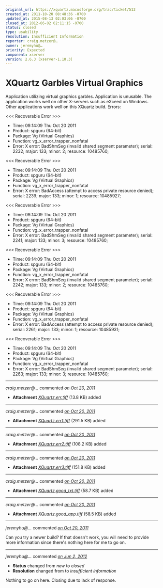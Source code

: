 ```yaml
---
original_url: https://xquartz.macosforge.org/trac/ticket/513
created_at: 2011-10-20 08:48:36 -0700
updated_at: 2015-08-13 02:03:06 -0700
closed_at: 2012-06-02 02:11:15 -0700
status: closed
type: usability
resolution: Insufficient Information
reporter: craig.metzer@…
owner: jeremyhu@…
priority: Expected
component: xserver
version: 2.6.3 (xserver-1.10.3)
---
```


XQuartz Garbles Virtual Graphics
================================


Application utilizing virtual graphics garbles. Application is unusable. The application works well on other X-servers such as eXceed on Windows. Other applications work well on this XQuartz build. Errors:

&lt;&lt;&lt; Recoverable Error &gt;&gt;&gt;

-   Time: 09:14:09 Thu Oct 20 2011
-   Product: spguru (64-bit)
-   Package: Vg (Virtual Graphics)
-   Function: vg\_x\_error\_trapper\_nonfatal
-   Error: X error: BadShmSeg (invalid shared segment parameter); serial: 2232; major: 133; minor: 2; resource: 10485760;

&lt;&lt;&lt; Recoverable Error &gt;&gt;&gt;

-   Time: 09:14:09 Thu Oct 20 2011
-   Product: spguru (64-bit)
-   Package: Vg (Virtual Graphics)
-   Function: vg\_x\_error\_trapper\_nonfatal
-   Error: X error: BadAccess (attempt to access private resource denied); serial: 2239; major: 133; minor: 1; resource: 10485927;

&lt;&lt;&lt; Recoverable Error &gt;&gt;&gt;

-   Time: 09:14:09 Thu Oct 20 2011
-   Product: spguru (64-bit)
-   Package: Vg (Virtual Graphics)
-   Function: vg\_x\_error\_trapper\_nonfatal
-   Error: X error: BadShmSeg (invalid shared segment parameter); serial: 2241; major: 133; minor: 3; resource: 10485760;

&lt;&lt;&lt; Recoverable Error &gt;&gt;&gt;

-   Time: 09:14:09 Thu Oct 20 2011
-   Product: spguru (64-bit)
-   Package: Vg (Virtual Graphics)
-   Function: vg\_x\_error\_trapper\_nonfatal
-   Error: X error: BadShmSeg (invalid shared segment parameter); serial: 2242; major: 133; minor: 2; resource: 10485760;

&lt;&lt;&lt; Recoverable Error &gt;&gt;&gt;

-   Time: 09:14:09 Thu Oct 20 2011
-   Product: spguru (64-bit)
-   Package: Vg (Virtual Graphics)
-   Function: vg\_x\_error\_trapper\_nonfatal
-   Error: X error: BadAccess (attempt to access private resource denied); serial: 2261; major: 133; minor: 1; resource: 10485931;

&lt;&lt;&lt; Recoverable Error &gt;&gt;&gt;

-   Time: 09:14:09 Thu Oct 20 2011
-   Product: spguru (64-bit)
-   Package: Vg (Virtual Graphics)
-   Function: vg\_x\_error\_trapper\_nonfatal
-   Error: X error: BadShmSeg (invalid shared segment parameter); serial: 2263; major: 133; minor: 3; resource: 10485760;



---

*craig.metzer@…* commented *[on Oct 20, 2011](https://xquartz.macosforge.org/trac/attachment/ticket/513/XQuartz.err.tiff "October 20, 2011 at 8:49 AM PDT")*

-   **Attachment** *[XQuartz.err.tiff](../attachment/ticket/513/XQuartz.err.tiff)* (13.8 KB) added



---

*craig.metzer@…* commented *[on Oct 20, 2011](https://xquartz.macosforge.org/trac/attachment/ticket/513/XQuartz.err1.tiff "October 20, 2011 at 8:49 AM PDT")*

-   **Attachment** *[XQuartz.err1.tiff](../attachment/ticket/513/XQuartz.err1.tiff)* (291.5 KB) added



---

*craig.metzer@…* commented *[on Oct 20, 2011](https://xquartz.macosforge.org/trac/attachment/ticket/513/XQuartz.err2.tiff "October 20, 2011 at 8:49 AM PDT")*

-   **Attachment** *[XQuartz.err2.tiff](../attachment/ticket/513/XQuartz.err2.tiff)* (108.2 KB) added



---

*craig.metzer@…* commented *[on Oct 20, 2011](https://xquartz.macosforge.org/trac/attachment/ticket/513/XQuartz.err3.tiff "October 20, 2011 at 8:50 AM PDT")*

-   **Attachment** *[XQuartz.err3.tiff](../attachment/ticket/513/XQuartz.err3.tiff)* (151.8 KB) added



---

*craig.metzer@…* commented *[on Oct 20, 2011](https://xquartz.macosforge.org/trac/attachment/ticket/513/XQuartz.good_txt.tiff "October 20, 2011 at 8:50 AM PDT")*

-   **Attachment** *[XQuartz.good\_txt.tiff](../attachment/ticket/513/XQuartz.good_txt.tiff)* (58.7 KB) added



---

*craig.metzer@…* commented *[on Oct 20, 2011](https://xquartz.macosforge.org/trac/attachment/ticket/513/XQuartz.good_app.tiff "October 20, 2011 at 8:53 AM PDT")*

-   **Attachment** *[XQuartz.good\_app.tiff](../attachment/ticket/513/XQuartz.good_app.tiff)* (58.5 KB) added



---

*jeremyhu@…* commented *[on Oct 20, 2011](https://xquartz.macosforge.org/trac/ticket/513#comment:1 "October 20, 2011 at 12:19 PM PDT")*

Can you try a newer build? If that doesn't work, you will need to provide more information since there's nothing here for me to go on.



---

*jeremyhu@…* commented *[on Jun 2, 2012](https://xquartz.macosforge.org/trac/ticket/513#comment:2 "June 2, 2012 at 2:11 AM PDT")*

-   **Status** changed from *new* to *closed*
-   **Resolution** changed from to *insufficient information*

Nothing to go on here. Closing due to lack of response.



